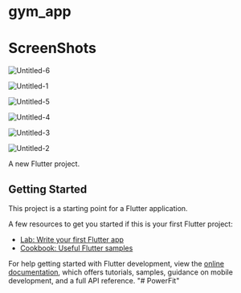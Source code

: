 # gym_app

# ScreenShots
![Untitled-6](https://github.com/Mahmoud20-00491/PowerFit/assets/121718282/8ab788a7-8fdc-4fb6-b858-b8aefbbabe3c)

![Untitled-1](https://github.com/Mahmoud20-00491/PowerFit/assets/121718282/84c1c62d-052e-448c-9481-3f6788ff1299)

![Untitled-5](https://github.com/Mahmoud20-00491/PowerFit/assets/121718282/7909fec1-49a7-4697-b2be-abb1dc15a075)

![Untitled-4](https://github.com/Mahmoud20-00491/PowerFit/assets/121718282/6954d6a8-66d2-44c7-af8c-d32091b4ad79)

![Untitled-3](https://github.com/Mahmoud20-00491/PowerFit/assets/121718282/b70410b6-507f-4206-8939-2101363d30ce)

![Untitled-2](https://github.com/Mahmoud20-00491/PowerFit/assets/121718282/0e8993d4-cbc3-4128-892f-73ea00af3c3a)


A new Flutter project.

## Getting Started

This project is a starting point for a Flutter application.

A few resources to get you started if this is your first Flutter project:

- [Lab: Write your first Flutter app](https://docs.flutter.dev/get-started/codelab)
- [Cookbook: Useful Flutter samples](https://docs.flutter.dev/cookbook)

For help getting started with Flutter development, view the
[online documentation](https://docs.flutter.dev/), which offers tutorials,
samples, guidance on mobile development, and a full API reference.
"# PowerFit" 

